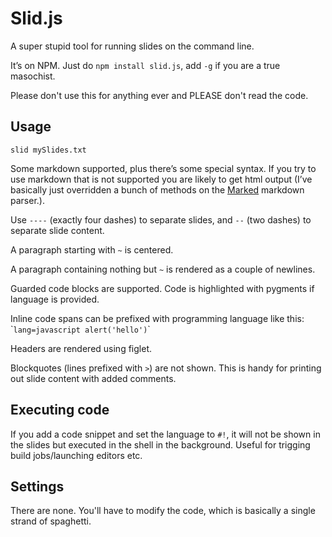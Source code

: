# Slid.js

A super stupid tool for running slides on the command line.

It’s on NPM. Just do `npm install slid.js`, add `-g` if you are a true masochist.

Please don't use this for anything ever and PLEASE don't read the code.

## Usage

    slid mySlides.txt

Some markdown supported, plus there’s some special syntax. If you try to use markdown that is not supported you are likely to get html output (I’ve basically just overridden a bunch of methods on the [Marked][1] markdown parser.).

Use `----` (exactly four dashes) to separate slides, and `--` (two dashes) to separate slide content.

A paragraph starting with `~` is centered.

A paragraph containing nothing but `~` is rendered as a couple of newlines.

Guarded code blocks are supported. Code is highlighted with pygments if language is provided.

Inline code spans can be prefixed with programming language like this: &#96;`lang=javascript alert('hello')`&#96;

Headers are rendered using figlet.

Blockquotes (lines prefixed with `>`) are not shown. This is handy for printing out slide content with added comments.

## Executing code

If you add a code snippet and set the language to `#!`, it will not be shown in the slides but executed in the shell in the background. Useful for trigging build jobs/launching editors etc.

## Settings

There are none. You'll have to modify the code, which is basically a single strand of spaghetti.


[1]: https://github.com/chjj/marked
